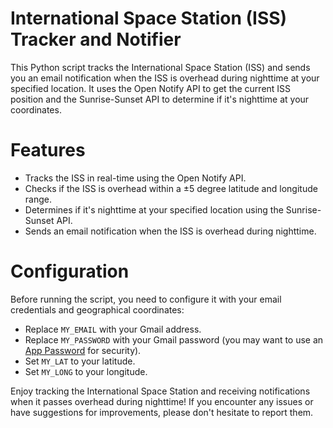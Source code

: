 # International Space Station (ISS) Tracker and Notifier

This Python script tracks the International Space Station (ISS) and sends you an email notification when the ISS is overhead during nighttime at your specified location. It uses the Open Notify API to get the current ISS position and the Sunrise-Sunset API to determine if it's nighttime at your coordinates.

# Features

- Tracks the ISS in real-time using the Open Notify API.
- Checks if the ISS is overhead within a ±5 degree latitude and longitude range.
- Determines if it's nighttime at your specified location using the Sunrise-Sunset API.
- Sends an email notification when the ISS is overhead during nighttime.

# Configuration

Before running the script, you need to configure it with your email credentials and geographical coordinates:

- Replace `MY_EMAIL` with your Gmail address.
- Replace `MY_PASSWORD` with your Gmail password (you may want to use an [App Password](https://support.google.com/accounts/answer/185833?hl=en) for security).
- Set `MY_LAT` to your latitude.
- Set `MY_LONG` to your longitude.


Enjoy tracking the International Space Station and receiving notifications when it passes overhead during nighttime! If you encounter any issues or have suggestions for improvements, please don't hesitate to report them.
